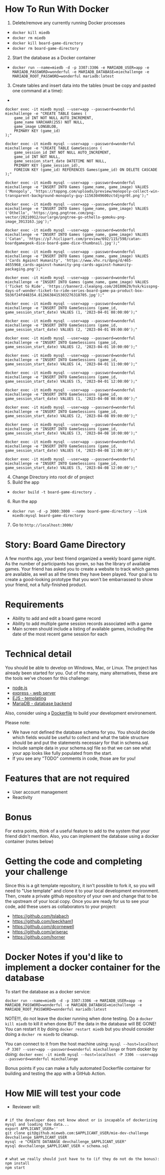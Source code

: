 How To Run With Docker
=====

 1. Delete/remove any currently running Docker processes
  * `docker kill miedb`
  * `docker rm miedb`
  * `docker kill board-game-directory`
  * `docker rm board-game-directory`
 2. Start the database as a Docker container
  * `docker run --name=miedb -d -p 3307:3306 -e MARIADB_USER=app -e MARIADB_PASSWORD=wonderful -e MARIADB_DATABASE=miechallenge -e MARIADB_ROOT_PASSWORD=wonderful mariadb:latest`
 3. Create tables and insert data into the tables (must be copy and pasted one command at a time):
  *
```
docker exec -it miedb mysql --user=app --password=wonderful miechallenge -e "CREATE TABLE Games (
    game_id INT NOT NULL AUTO_INCREMENT,
    game_name VARCHAR(255) NOT NULL,
    game_image LONGBLOB,
    PRIMARY KEY (game_id)
);"

docker exec -it miedb mysql --user=app --password=wonderful miechallenge -e "CREATE TABLE GameSessions (
    game_session_id INT NOT NULL AUTO_INCREMENT,
    game_id INT NOT NULL,
    game_session_start_date DATETIME NOT NULL,
    PRIMARY KEY (game_session_id),
    FOREIGN KEY (game_id) REFERENCES Games(game_id) ON DELETE CASCADE
);"

docker exec -it miedb mysql --user=app --password=wonderful miechallenge -e "INSERT INTO Games (game_name, game_image) VALUES ('Monopoly', 'https://toppng.com/uploads/preview/monopoly-collect-win-transparent-background-monopoly-guy-11563049600zctdjngr0t.png');"

docker exec -it miedb mysql --user=app --password=wonderful miechallenge -e "INSERT INTO Games (game_name, game_image) VALUES ('Othello', 'https://png.pngtree.com/png-vector/20210912/ourlarge/pngtree-go-othello-gomoku-png-image_3913163.jpg');"

docker exec -it miedb mysql --user=app --password=wonderful miechallenge -e "INSERT INTO Games (game_name, game_image) VALUES ('Catan', 'https://p7.hiclipart.com/preview/692/115/598/catan-boardgamegeek-dice-board-game-dice-thumbnail.jpg');"

docker exec -it miedb mysql --user=app --password=wonderful miechallenge -e "INSERT INTO Games (game_name, game_image) VALUES ('Cards Against Humanity', 'https://www.vhv.rs/dpng/d/465-4655968_cards-against-humanity-png-cards-against-humanity-packaging.png');"

docker exec -it miedb mysql --user=app --password=wonderful miechallenge -e "INSERT INTO Games (game_name, game_image) VALUES ('Ticket to Ride', 'https://banner2.cleanpng.com/20180629/hsk/kisspng-days-of-wonder-ticket-to-ride-series-board-game-pa-product-box-5b36f24fd48354.8126638415303276318705.jpg');"

docker exec -it miedb mysql --user=app --password=wonderful miechallenge -e "INSERT INTO GameSessions (game_id, game_session_start_date) VALUES (1, '2023-04-01 08:00:00');"

docker exec -it miedb mysql --user=app --password=wonderful miechallenge -e "INSERT INTO GameSessions (game_id, game_session_start_date) VALUES (2, '2023-04-01 09:00:00');"

docker exec -it miedb mysql --user=app --password=wonderful miechallenge -e "INSERT INTO GameSessions (game_id, game_session_start_date) VALUES (2, '2023-04-01 10:00:00');"

docker exec -it miedb mysql --user=app --password=wonderful miechallenge -e "INSERT INTO GameSessions (game_id, game_session_start_date) VALUES (4, '2023-04-01 11:00:00');"

docker exec -it miedb mysql --user=app --password=wonderful miechallenge -e "INSERT INTO GameSessions (game_id, game_session_start_date) VALUES (5, '2023-04-01 12:00:00');"

docker exec -it miedb mysql --user=app --password=wonderful miechallenge -e "INSERT INTO GameSessions (game_id, game_session_start_date) VALUES (1, '2023-04-08 08:00:00');"

docker exec -it miedb mysql --user=app --password=wonderful miechallenge -e "INSERT INTO GameSessions (game_id, game_session_start_date) VALUES (2, '2023-04-08 09:00:00');"

docker exec -it miedb mysql --user=app --password=wonderful miechallenge -e "INSERT INTO GameSessions (game_id, game_session_start_date) VALUES (3, '2023-04-08 10:00:00');"

docker exec -it miedb mysql --user=app --password=wonderful miechallenge -e "INSERT INTO GameSessions (game_id, game_session_start_date) VALUES (4, '2023-04-08 11:00:00');"

docker exec -it miedb mysql --user=app --password=wonderful miechallenge -e "INSERT INTO GameSessions (game_id, game_session_start_date) VALUES (5, '2023-04-08 12:00:00');"

```
 4. Change Directory into root dir of project
 5. Build the app
  * `docker build -t board-game-directory .`
 6. Run the app
  * `docker run -d -p 3000:3000 --name board-game-directory --link miedb:mysql board-game-directory`
 7. Go to `http://localhost:3000/`


Story: Board Game Directory
=====

A few months ago, your best friend organized a weekly board game night. As the number of participants
has grown, so has the library of available games. Your friend has asked you to create a website to
track which games are available, as well as all the times they have been played. Your goal is to
create a good-looking prototype that you won't be embarrassed to show your friend, not a fully-finished
product.

Requirements
=====

* Ability to add and edit a board game record
* Ability to add multiple game session records associated with a game
* Main screen should include a listing of available games, including the date of the most recent game session for each

Technical detail
=====

You should be able to develop on Windows, Mac, or Linux. The project has already been started for you. Out of the many, many alternatives, these are the tools we've chosen for this challenge:

* <a href="https://nodejs.org/en/">node.js</a>
* <a href="https://expressjs.com/">express - web server</a>
* <a href="https://ejs.co/">EJS - templating</a>
* <a href="https://mariadb.org/">MariaDB - database backend</a>

Also, consider using a [Dockerfile](https://docs.docker.com/engine/reference/builder/) to build your development environement.


Please note:

* We have not defined the database schema for you. You should decide which fields would be useful to collect and what the table structure should be and put the statements necessary for that in schema.sql.
* Include sample data in your schema.sql file so that we can see what your app looks like fully populated from the start.
* If you see any "TODO" comments in code, those are for you!

Features that are not required
=====

* User account management
* Reactivity

Bonus
=====

For extra points, think of a useful feature to add to the system that your friend didn't mention. Also, you can implement the database using a docker container (notes below)

Getting the code and completing your challenge
=====

Since this is a git template repository, it isn't possible to fork it, so you will need to "Use template" and clone it to your local development environment. Then, create a private github repository of your own and change that to be the upstream of your local copy. Once you are ready for us to see your code, add these users as collaborators to your project:

* https://github.com/tslabach
* https://github.com/lpeckham1
* https://github.com/dcornewell
* https://github.com/ariserac
* https://github.com/horner



Docker Notes if you'd like to implement a docker container for the database
============
To start the database as a docker service:
```
docker run --name=miedb -d -p 3307:3306 -e MARIADB_USER=app -e MARIADB_PASSWORD=wonderful -e MARIADB_DATABASE=miechallenge -e MARIADB_ROOT_PASSWORD=wonderful mariadb:latest
```
NOTE!!!, do not leave the docker running when done testing.  Do a `docker kill miedb` to kill it when done BUT the data in the database will BE GONE!  You can restart it by doing `docker restart miedb` but you should consider doing a `docker rm miedb` to cleanup.

You can connect to it from the host machine using:
`mysql --host=localhost -P 3307 --user=app --password=wonderful miechallenge`
or from docker by doing:
`docker exec -it miedb mysql --host=localhost -P 3306 --user=app --password=wonderful miechallenge`

Bonus points if you can make a fully automated Dockerfile container for building and testing the app with a GitHub Action.


How MIE will test your code
=====

* Reviewer will:

```

# if the developer does not know about or is incapable of dockerizing mysql and loading the data...
export APPLICANT_USER=''
git clone git@github.mieweb.com:$APPLICANT_USER/mie-dev-challenge devchallenge_$APPLICANT_USER
mysql -e "CREATE DATABASE devchallenge_$APPLICANT_USER"
mysql devchallenge_$APPLICANT_USER < schema.sql


# what we really should just have to to (if they do not do the bonus):
npm install
npm start
```
